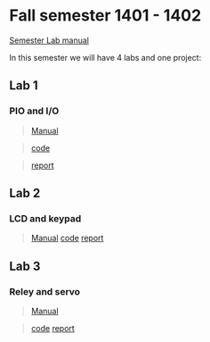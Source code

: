 # Fall semester 1401 - 1402

[Semester Lab manual](LAB-manual.pdf)

In this semester we will have 4 labs and one project:

## Lab 1

### PIO and I/O
> [Manual](./LAB%201/MicroLAB1.pdf)

> [code](./LAB%201/ard_code.ino)

> [report](./LAB%201/report.pdf)

## Lab 2

### LCD and keypad

> [Manual](./LAB%202/MicroLab2.pdf)
> [code](./LAB%202/calculator.ino)
> [report](./LAB%202/report.pdf)

## Lab 3

### Reley and servo
> [Manual](./LAB%203/MicroLab3.pdf)

> [code](./LAB%203/ard_code.ino)
> [report](./LAB%203/report.pdf)
  

